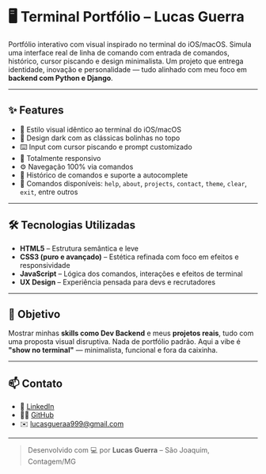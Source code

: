 # 🖥️ Terminal Portfólio – Lucas Guerra

Portfólio interativo com visual inspirado no terminal do iOS/macOS. Simula uma interface real de linha de comando com entrada de comandos, histórico, cursor piscando e design minimalista. Um projeto que entrega identidade, inovação e personalidade — tudo alinhado com meu foco em **backend com Python e Django**.

---

## ✨ Features

- 🎨 Estilo visual idêntico ao terminal do iOS/macOS  
- 🔲 Design dark com as clássicas bolinhas no topo  
- ⌨️ Input com cursor piscando e prompt customizado  
- 📱 Totalmente responsivo  
- ⚙️ Navegação 100% via comandos  
- 🧠 Histórico de comandos e suporte a autocomplete  
- 💬 Comandos disponíveis: `help`, `about`, `projects`, `contact`, `theme`, `clear`, `exit`, entre outros  

---

## 🛠️ Tecnologias Utilizadas

- **HTML5** – Estrutura semântica e leve  
- **CSS3 (puro e avançado)** – Estética refinada com foco em efeitos e responsividade  
- **JavaScript** – Lógica dos comandos, interações e efeitos de terminal  
- **UX Design** – Experiência pensada para devs e recrutadores  

---

## 🎯 Objetivo

Mostrar minhas **skills como Dev Backend** e meus **projetos reais**, tudo com uma proposta visual disruptiva. Nada de portfólio padrão. Aqui a vibe é **"show no terminal"** — minimalista, funcional e fora da caixinha.

---

## 📫 Contato

- 💼 [LinkedIn](https://www.linkedin.com/in/seu-usuario)  
- 🧑‍💻 [GitHub](https://github.com/eolkazin)  
- ✉️ lucasgueraa999@gmail.com  

---

> Desenvolvido com 💻 por **Lucas Guerra** – São Joaquim, Contagem/MG
